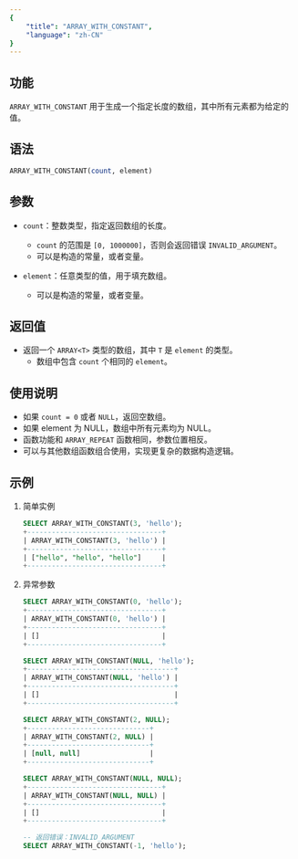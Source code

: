 ```yaml
---
{
    "title": "ARRAY_WITH_CONSTANT",
    "language": "zh-CN"
}
---
```


## 功能

`ARRAY_WITH_CONSTANT` 用于生成一个指定长度的数组，其中所有元素都为给定的值。

## 语法

```SQL
ARRAY_WITH_CONSTANT(count, element)
```

## 参数

- `count`：整数类型，指定返回数组的长度。
    - `count` 的范围是 `[0, 1000000]`，否则会返回错误 `INVALID_ARGUMENT`。
    - 可以是构造的常量，或者变量。

- `element`：任意类型的值，用于填充数组。
    - 可以是构造的常量，或者变量。

## 返回值

- 返回一个 `ARRAY<T>` 类型的数组，其中 `T` 是 `element` 的类型。
    - 数组中包含 `count` 个相同的 `element`。

## 使用说明

- 如果 `count = 0` 或者 `NULL`，返回空数组。
- 如果 element 为 NULL，数组中所有元素均为 NULL。
- 函数功能和 `ARRAY_REPEAT` 函数相同，参数位置相反。
- 可以与其他数组函数组合使用，实现更复杂的数据构造逻辑。

## 示例

1. 简单实例

    ```SQL
    SELECT ARRAY_WITH_CONSTANT(3, 'hello');
    +---------------------------------+
    | ARRAY_WITH_CONSTANT(3, 'hello') |
    +---------------------------------+
    | ["hello", "hello", "hello"]     |
    +---------------------------------+
    ```

2. 异常参数
   
    ```SQL
    SELECT ARRAY_WITH_CONSTANT(0, 'hello');
    +---------------------------------+
    | ARRAY_WITH_CONSTANT(0, 'hello') |
    +---------------------------------+
    | []                              |
    +---------------------------------+

    SELECT ARRAY_WITH_CONSTANT(NULL, 'hello');
    +------------------------------------+
    | ARRAY_WITH_CONSTANT(NULL, 'hello') |
    +------------------------------------+
    | []                                 |
    +------------------------------------+

    SELECT ARRAY_WITH_CONSTANT(2, NULL);
    +------------------------------+
    | ARRAY_WITH_CONSTANT(2, NULL) |
    +------------------------------+
    | [null, null]                 |
    +------------------------------+

    SELECT ARRAY_WITH_CONSTANT(NULL, NULL);
    +---------------------------------+
    | ARRAY_WITH_CONSTANT(NULL, NULL) |
    +---------------------------------+
    | []                              |
    +---------------------------------+

    -- 返回错误：INVALID_ARGUMENT
    SELECT ARRAY_WITH_CONSTANT(-1, 'hello');
    ```
